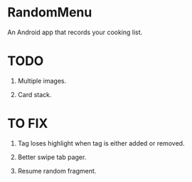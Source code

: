 # RandomMenu
An Android app that records your cooking list.

# TODO
1. Multiple images.

2. Card stack.

# TO FIX
1. Tag loses highlight when tag is either added or removed.

2. Better swipe tab pager.

3. Resume random fragment.